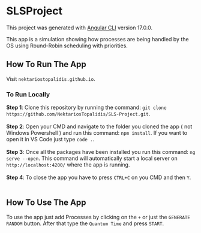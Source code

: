 # SLSProject

This project was generated with [Angular CLI](https://github.com/angular/angular-cli) version 17.0.0.

This app is a simulation showing how processes are being handled by the OS using Round-Robin scheduling with priorities. 

## How To Run The App 

Visit `nektariostopalidis.github.io`.

### To Run Locally

<b>Step 1</b>: Clone this repository by running the command: `git clone https://github.com/NektariosTopalidis/SLS-Project.git`.  <br><br>
<b>Step 2</b>: Open your CMD and navigate to the folder you cloned the app ( not Windows Powershell ) and run this command: `npm install`. If you want to open it in VS Code just type `code .`.  <br><br>
<b>Step 3</b>: Once all the packages have been installed you run this command: `ng serve --open`. This command will automatically start a local server on `http://localhost:4200/` where the app is running.   <br><br>
<b>Step 4</b>: To close the app you have to press `CTRL+C` on you CMD and then `Y`.  <br><br>
 
## How To Use The App

To use the app just add Processes by clicking on the `+` or just the `GENERATE RANDOM` button. After that type the `Quantum Time` and press `START`.
